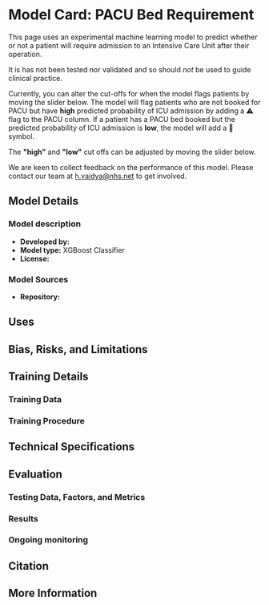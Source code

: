 # Model Card: PACU Bed Requirement

This page uses an experimental machine learning model to predict whether or not a patient will require admission to an Intensive Care Unit after their operation.

It is has not been tested nor validated and so should _not_ be used to guide clinical practice.

Currently, you can alter the cut-offs for when the model flags patients by moving the slider below.
The model will flag patients who are not booked for PACU but have **high** predicted probability of ICU admission by adding a ⚠️ flag to the PACU column. If a patient has a PACU bed booked but the predicted probability of ICU admission is **low**, the model will add a 🤷 symbol.

The **"high"** and **"low"** cut offs can be adjusted by moving the slider below.

We are keen to collect feedback on the performance of this model. Please contact our team at [h.vaidya@nhs.net](mailto:h.vaidya@nhs.net) to get involved.

## Model Details

### Model description
* **Developed by:**
* **Model type:** XGBoost Classifier
* **License:**

### Model Sources
* **Repository:**

## Uses
## Bias, Risks, and Limitations

## Training Details
### Training Data
### Training Procedure
## Technical Specifications

## Evaluation
### Testing Data, Factors, and Metrics
### Results
### Ongoing monitoring

## Citation
## More Information
